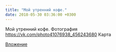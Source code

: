 ```yaml
---
title: "Мой утренний кофе."
date: 2018-05-30 03:36:00 +0300
---
```


Мой утренний кофе.
Фотография
<a class="vk-attach" href="https://vk.com/photo41076938_456243680">https://vk.com/photo41076938_456243680</a>
Карта

<a class="vk-attach" href="https://vk.com/photo41076938_456243680">Вложение</a>
